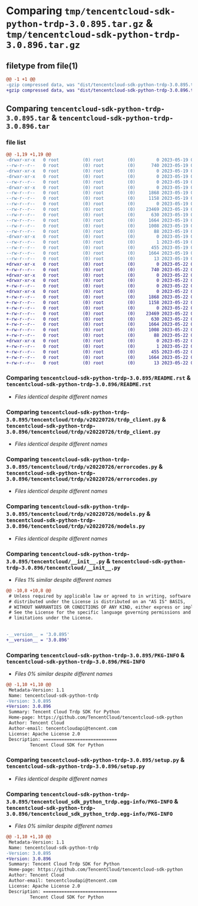 # Comparing `tmp/tencentcloud-sdk-python-trdp-3.0.895.tar.gz` & `tmp/tencentcloud-sdk-python-trdp-3.0.896.tar.gz`

## filetype from file(1)

```diff
@@ -1 +1 @@
-gzip compressed data, was "dist/tencentcloud-sdk-python-trdp-3.0.895.tar", last modified: Fri May 19 03:03:58 2023, max compression
+gzip compressed data, was "dist/tencentcloud-sdk-python-trdp-3.0.896.tar", last modified: Mon May 22 00:36:03 2023, max compression
```

## Comparing `tencentcloud-sdk-python-trdp-3.0.895.tar` & `tencentcloud-sdk-python-trdp-3.0.896.tar`

### file list

```diff
@@ -1,19 +1,19 @@
-drwxr-xr-x   0 root         (0) root         (0)        0 2023-05-19 03:03:58.000000 tencentcloud-sdk-python-trdp-3.0.895/
--rw-r--r--   0 root         (0) root         (0)      740 2023-05-19 03:03:58.000000 tencentcloud-sdk-python-trdp-3.0.895/README.rst
-drwxr-xr-x   0 root         (0) root         (0)        0 2023-05-19 03:03:58.000000 tencentcloud-sdk-python-trdp-3.0.895/tencentcloud/
-drwxr-xr-x   0 root         (0) root         (0)        0 2023-05-19 03:03:58.000000 tencentcloud-sdk-python-trdp-3.0.895/tencentcloud/trdp/
--rw-r--r--   0 root         (0) root         (0)        0 2023-05-19 03:03:58.000000 tencentcloud-sdk-python-trdp-3.0.895/tencentcloud/trdp/__init__.py
-drwxr-xr-x   0 root         (0) root         (0)        0 2023-05-19 03:03:58.000000 tencentcloud-sdk-python-trdp-3.0.895/tencentcloud/trdp/v20220726/
--rw-r--r--   0 root         (0) root         (0)     1868 2023-05-19 03:03:58.000000 tencentcloud-sdk-python-trdp-3.0.895/tencentcloud/trdp/v20220726/trdp_client.py
--rw-r--r--   0 root         (0) root         (0)     1158 2023-05-19 03:03:58.000000 tencentcloud-sdk-python-trdp-3.0.895/tencentcloud/trdp/v20220726/errorcodes.py
--rw-r--r--   0 root         (0) root         (0)        0 2023-05-19 03:03:58.000000 tencentcloud-sdk-python-trdp-3.0.895/tencentcloud/trdp/v20220726/__init__.py
--rw-r--r--   0 root         (0) root         (0)    23469 2023-05-19 03:03:58.000000 tencentcloud-sdk-python-trdp-3.0.895/tencentcloud/trdp/v20220726/models.py
--rw-r--r--   0 root         (0) root         (0)      630 2023-05-19 03:03:58.000000 tencentcloud-sdk-python-trdp-3.0.895/tencentcloud/__init__.py
--rw-r--r--   0 root         (0) root         (0)     1664 2023-05-19 03:03:58.000000 tencentcloud-sdk-python-trdp-3.0.895/PKG-INFO
--rw-r--r--   0 root         (0) root         (0)     1008 2023-05-19 03:03:58.000000 tencentcloud-sdk-python-trdp-3.0.895/setup.py
--rw-r--r--   0 root         (0) root         (0)       88 2023-05-19 03:03:58.000000 tencentcloud-sdk-python-trdp-3.0.895/setup.cfg
-drwxr-xr-x   0 root         (0) root         (0)        0 2023-05-19 03:03:58.000000 tencentcloud-sdk-python-trdp-3.0.895/tencentcloud_sdk_python_trdp.egg-info/
--rw-r--r--   0 root         (0) root         (0)        1 2023-05-19 03:03:58.000000 tencentcloud-sdk-python-trdp-3.0.895/tencentcloud_sdk_python_trdp.egg-info/dependency_links.txt
--rw-r--r--   0 root         (0) root         (0)      455 2023-05-19 03:03:58.000000 tencentcloud-sdk-python-trdp-3.0.895/tencentcloud_sdk_python_trdp.egg-info/SOURCES.txt
--rw-r--r--   0 root         (0) root         (0)     1664 2023-05-19 03:03:58.000000 tencentcloud-sdk-python-trdp-3.0.895/tencentcloud_sdk_python_trdp.egg-info/PKG-INFO
--rw-r--r--   0 root         (0) root         (0)       13 2023-05-19 03:03:58.000000 tencentcloud-sdk-python-trdp-3.0.895/tencentcloud_sdk_python_trdp.egg-info/top_level.txt
+drwxr-xr-x   0 root         (0) root         (0)        0 2023-05-22 00:36:03.000000 tencentcloud-sdk-python-trdp-3.0.896/
+-rw-r--r--   0 root         (0) root         (0)      740 2023-05-22 00:36:03.000000 tencentcloud-sdk-python-trdp-3.0.896/README.rst
+drwxr-xr-x   0 root         (0) root         (0)        0 2023-05-22 00:36:03.000000 tencentcloud-sdk-python-trdp-3.0.896/tencentcloud/
+drwxr-xr-x   0 root         (0) root         (0)        0 2023-05-22 00:36:03.000000 tencentcloud-sdk-python-trdp-3.0.896/tencentcloud/trdp/
+-rw-r--r--   0 root         (0) root         (0)        0 2023-05-22 00:36:03.000000 tencentcloud-sdk-python-trdp-3.0.896/tencentcloud/trdp/__init__.py
+drwxr-xr-x   0 root         (0) root         (0)        0 2023-05-22 00:36:03.000000 tencentcloud-sdk-python-trdp-3.0.896/tencentcloud/trdp/v20220726/
+-rw-r--r--   0 root         (0) root         (0)     1868 2023-05-22 00:36:03.000000 tencentcloud-sdk-python-trdp-3.0.896/tencentcloud/trdp/v20220726/trdp_client.py
+-rw-r--r--   0 root         (0) root         (0)     1158 2023-05-22 00:36:03.000000 tencentcloud-sdk-python-trdp-3.0.896/tencentcloud/trdp/v20220726/errorcodes.py
+-rw-r--r--   0 root         (0) root         (0)        0 2023-05-22 00:36:03.000000 tencentcloud-sdk-python-trdp-3.0.896/tencentcloud/trdp/v20220726/__init__.py
+-rw-r--r--   0 root         (0) root         (0)    23469 2023-05-22 00:36:03.000000 tencentcloud-sdk-python-trdp-3.0.896/tencentcloud/trdp/v20220726/models.py
+-rw-r--r--   0 root         (0) root         (0)      630 2023-05-22 00:36:03.000000 tencentcloud-sdk-python-trdp-3.0.896/tencentcloud/__init__.py
+-rw-r--r--   0 root         (0) root         (0)     1664 2023-05-22 00:36:03.000000 tencentcloud-sdk-python-trdp-3.0.896/PKG-INFO
+-rw-r--r--   0 root         (0) root         (0)     1008 2023-05-22 00:36:03.000000 tencentcloud-sdk-python-trdp-3.0.896/setup.py
+-rw-r--r--   0 root         (0) root         (0)       88 2023-05-22 00:36:03.000000 tencentcloud-sdk-python-trdp-3.0.896/setup.cfg
+drwxr-xr-x   0 root         (0) root         (0)        0 2023-05-22 00:36:03.000000 tencentcloud-sdk-python-trdp-3.0.896/tencentcloud_sdk_python_trdp.egg-info/
+-rw-r--r--   0 root         (0) root         (0)        1 2023-05-22 00:36:03.000000 tencentcloud-sdk-python-trdp-3.0.896/tencentcloud_sdk_python_trdp.egg-info/dependency_links.txt
+-rw-r--r--   0 root         (0) root         (0)      455 2023-05-22 00:36:03.000000 tencentcloud-sdk-python-trdp-3.0.896/tencentcloud_sdk_python_trdp.egg-info/SOURCES.txt
+-rw-r--r--   0 root         (0) root         (0)     1664 2023-05-22 00:36:03.000000 tencentcloud-sdk-python-trdp-3.0.896/tencentcloud_sdk_python_trdp.egg-info/PKG-INFO
+-rw-r--r--   0 root         (0) root         (0)       13 2023-05-22 00:36:03.000000 tencentcloud-sdk-python-trdp-3.0.896/tencentcloud_sdk_python_trdp.egg-info/top_level.txt
```

### Comparing `tencentcloud-sdk-python-trdp-3.0.895/README.rst` & `tencentcloud-sdk-python-trdp-3.0.896/README.rst`

 * *Files identical despite different names*

### Comparing `tencentcloud-sdk-python-trdp-3.0.895/tencentcloud/trdp/v20220726/trdp_client.py` & `tencentcloud-sdk-python-trdp-3.0.896/tencentcloud/trdp/v20220726/trdp_client.py`

 * *Files identical despite different names*

### Comparing `tencentcloud-sdk-python-trdp-3.0.895/tencentcloud/trdp/v20220726/errorcodes.py` & `tencentcloud-sdk-python-trdp-3.0.896/tencentcloud/trdp/v20220726/errorcodes.py`

 * *Files identical despite different names*

### Comparing `tencentcloud-sdk-python-trdp-3.0.895/tencentcloud/trdp/v20220726/models.py` & `tencentcloud-sdk-python-trdp-3.0.896/tencentcloud/trdp/v20220726/models.py`

 * *Files identical despite different names*

### Comparing `tencentcloud-sdk-python-trdp-3.0.895/tencentcloud/__init__.py` & `tencentcloud-sdk-python-trdp-3.0.896/tencentcloud/__init__.py`

 * *Files 1% similar despite different names*

```diff
@@ -10,8 +10,8 @@
 # Unless required by applicable law or agreed to in writing, software
 # distributed under the License is distributed on an "AS IS" BASIS,
 # WITHOUT WARRANTIES OR CONDITIONS OF ANY KIND, either express or implied.
 # See the License for the specific language governing permissions and
 # limitations under the License.
 
 
-__version__ = '3.0.895'
+__version__ = '3.0.896'
```

### Comparing `tencentcloud-sdk-python-trdp-3.0.895/PKG-INFO` & `tencentcloud-sdk-python-trdp-3.0.896/PKG-INFO`

 * *Files 0% similar despite different names*

```diff
@@ -1,10 +1,10 @@
 Metadata-Version: 1.1
 Name: tencentcloud-sdk-python-trdp
-Version: 3.0.895
+Version: 3.0.896
 Summary: Tencent Cloud Trdp SDK for Python
 Home-page: https://github.com/TencentCloud/tencentcloud-sdk-python
 Author: Tencent Cloud
 Author-email: tencentcloudapi@tencent.com
 License: Apache License 2.0
 Description: ============================
         Tencent Cloud SDK for Python
```

### Comparing `tencentcloud-sdk-python-trdp-3.0.895/setup.py` & `tencentcloud-sdk-python-trdp-3.0.896/setup.py`

 * *Files identical despite different names*

### Comparing `tencentcloud-sdk-python-trdp-3.0.895/tencentcloud_sdk_python_trdp.egg-info/PKG-INFO` & `tencentcloud-sdk-python-trdp-3.0.896/tencentcloud_sdk_python_trdp.egg-info/PKG-INFO`

 * *Files 0% similar despite different names*

```diff
@@ -1,10 +1,10 @@
 Metadata-Version: 1.1
 Name: tencentcloud-sdk-python-trdp
-Version: 3.0.895
+Version: 3.0.896
 Summary: Tencent Cloud Trdp SDK for Python
 Home-page: https://github.com/TencentCloud/tencentcloud-sdk-python
 Author: Tencent Cloud
 Author-email: tencentcloudapi@tencent.com
 License: Apache License 2.0
 Description: ============================
         Tencent Cloud SDK for Python
```


